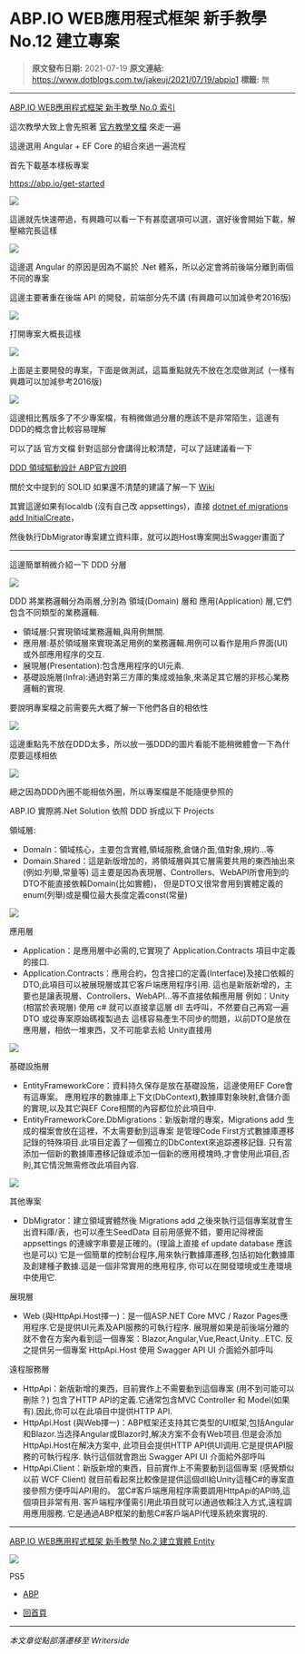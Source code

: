# ABP.IO WEB應用程式框架 新手教學 No.12 建立專案

> **原文發布日期:** 2021-07-19
> **原文連結:** https://www.dotblogs.com.tw/jakeuj/2021/07/19/abpio1
> **標籤:** 無

---

[ABP.IO WEB應用程式框架 新手教學 No.0 索引](https://dotblogs.com.tw/jakeuj/2021/07/15/abpio0)

這次教學大致上會先照著 [官方教學文檔](https://docs.abp.io/en/abp/latest/Tutorials/Part-1?UI=NG&DB=EF) 來走一遍

這邊選用 Angular + EF Core 的組合來過一遍流程

首先下載基本樣板專案

<https://abp.io/get-started>

![](https://dotblogsfile.blob.core.windows.net/user/御星幻/87bcc78e-ff0f-4121-8da5-3e2426d8cc84/1626662989.jpg)

這邊就先快速帶過，有興趣可以看一下有甚麼選項可以選，選好後會開始下載，解壓縮完長這樣

![](https://dotblogsfile.blob.core.windows.net/user/御星幻/87bcc78e-ff0f-4121-8da5-3e2426d8cc84/1626340629.png)

這邊選 Angular 的原因是因為不屬於 .Net 體系，所以必定會將前後端分離到兩個不同的專案

這邊主要著重在後端 API 的開發，前端部分先不講 (有興趣可以加減參考2016版)

![](https://dotblogsfile.blob.core.windows.net/user/御星幻/87bcc78e-ff0f-4121-8da5-3e2426d8cc84/1626340850.png)

打開專案大概長這樣

![](https://dotblogsfile.blob.core.windows.net/user/御星幻/87bcc78e-ff0f-4121-8da5-3e2426d8cc84/1626341001.png)

上面是主要開發的專案，下面是做測試，這篇重點就先不放在怎麼做測試  (一樣有興趣可以加減參考2016版)

![](https://dotblogsfile.blob.core.windows.net/user/御星幻/87bcc78e-ff0f-4121-8da5-3e2426d8cc84/1626663106.png)

這邊相比舊版多了不少專案檔，有稍微做過分層的應該不是非常陌生，這邊有DDD的概念會比較容易理解

可以了話 官方文檔 針對這部分會講得比較清楚，可以了話建議看一下

[DDD 領域驅動設計 ABP官方說明](https://docs.abp.io/zh-Hans/abp/latest/Domain-Driven-Design-Implementation-Guide)

關於文中提到的 SOLID 如果還不清楚的建議了解一下 [Wiki](https://zh.wikipedia.org/wiki/SOLID_(%E9%9D%A2%E5%90%91%E5%AF%B9%E8%B1%A1%E8%AE%BE%E8%AE%A1))

其實這邊如果有localdb (沒有自己改 appsettings)，直接 [dotnet ef migrations add InitialCreate](https://docs.microsoft.com/zh-tw/ef/core/managing-schemas/migrations/?tabs=dotnet-core-cli#create-your-first-migration)，

然後執行DbMigrator專案建立資料庫，就可以跑Host專案開出Swagger畫面了

---

這邊簡單稍微介紹一下 DDD 分層

![](https://dotblogsfile.blob.core.windows.net/user/御星幻/87bcc78e-ff0f-4121-8da5-3e2426d8cc84/1626343159.png)

DDD 將業務邏輯分為兩層,分別為 領域(Domain) 層和 應用(Application) 層,它們包含不同類型的業務邏輯.

* 領域層:只實現領域業務邏輯,與用例無關.
* 應用層:基於領域層來實現滿足用例的業務邏輯.用例可以看作是用戶界面(UI)或外部應用程序的交互.
* 展現層(Presentation):包含應用程序的UI元素.
* 基礎設施層(Infra):通過對第三方庫的集成或抽象,來滿足其它層的非核心業務邏輯的實現.

要說明專案檔之前需要先大概了解一下他們各自的相依性

![](https://dotblogsfile.blob.core.windows.net/user/御星幻/87bcc78e-ff0f-4121-8da5-3e2426d8cc84/1626343025.png)

這邊重點先不放在DDD太多，所以放一張DDD的圖片看能不能稍微體會一下為什麼要這樣相依

![](https://dotblogsfile.blob.core.windows.net/user/御星幻/87bcc78e-ff0f-4121-8da5-3e2426d8cc84/1626343151.png)

總之因為DDD內圈不能相依外圈，所以專案檔是不能隨便參照的

ABP.IO 實際將.Net Solution 依照 DDD 拆成以下 Projects

領域層:

* Domain：領域核心，主要包含實體,領域服務,倉儲介面,值對象,規約…等
* Domain.Shared：這是新版增加的，將領域層與其它層需要共用的東西抽出來(例如:列舉,常量等)
  這主要是因為表現層、Controllers、WebAPI所會用到的DTO不能直接依賴Domain(比如實體)，
  但是DTO又很常會用到實體定義的enum(列舉)或是欄位最大長度定義const(常量)

![](https://dotblogsfile.blob.core.windows.net/user/御星幻/87bcc78e-ff0f-4121-8da5-3e2426d8cc84/1626345050.png)

應用層

* Application：是應用層中必需的,它實現了 Application.Contracts 項目中定義的接口.
* Application.Contracts：應用合約，包含接口的定義(Interface)及接口依賴的DTO,此項目可以被展現層或其它客戶端應用程序引用.
  這也是新版新增的，主要也是讓表現層、Controllers、WebAPI…等不直接依賴應用層
  例如：Unity (相當於表現層) 使用 c# 就可以直接拿這層 dll 去呼叫，不然要自己再寫一遍 DTO 或從專案原始碼複製過去
  這樣容易產生不同步的問題，以前DTO是放在應用層，相依一堆東西，又不可能拿去給 Unity直接用

![](https://dotblogsfile.blob.core.windows.net/user/御星幻/87bcc78e-ff0f-4121-8da5-3e2426d8cc84/1626345000.png)

基礎設施層

* EntityFrameworkCore：資料持久保存是放在基礎設施，這邊使用EF Core會有這專案。
  應用程序的數據庫上下文(DbContext),數據庫對象映射,倉儲介面的實現,以及其它與EF Core相關的內容都位於此項目中.
* EntityFrameworkCore.DbMigrations：新版新增的專案，Migrations add 生成的檔案會放在這裡，不太需要動到這專案
  是管理Code First方式數據庫遷移記錄的特殊項目.此項目定義了一個獨立的DbContext來追踪遷移記錄.
  只有當添加一個新的數據庫遷移記錄或添加一個新的應用模塊時,才會使用此項目,否則,其它情況無需修改此項目內容.

![](https://dotblogsfile.blob.core.windows.net/user/御星幻/87bcc78e-ff0f-4121-8da5-3e2426d8cc84/1626345024.png)

其他專案

* DbMigrator：建立領域實體然後 Migrations add 之後來執行這個專案就會生出資料庫/表，也可以產生SeedData
  目前用感覺不錯，要用記得裡面 appsettings 的連線字串要是正確的。(理論上直接 ef update database 應該也是可以)
  它是一個簡單的控制台程序,用來執行數據庫遷移,包括初始化數據庫及創建種子數據.這是一個非常實用的應用程序,
  你可以在開發環境或生產環境中使用它.

展現層

* Web (與HttpApi.Host擇一)：是一個ASP.NET Core MVC / Razor Pages應用程序.它是提供UI元素及API服務的可執行程序.
  展現層如果是前後端分離的就不會在方案內看到這一個專案：Blazor,Angular,Vue,React,Unity…ETC.
  反之提供另一個專案 HttpApi.Host 使用 Swagger API UI 介面給外部呼叫

遠程服務層

* HttpApi：新版新增的東西，目前實作上不需要動到這個專案 (用不到可能可以刪除？) 包含了HTTP API的定義.它通常包含MVC Controller 和 Model(如果有).因此,你可以在此項目中提供HTTP API.
* HttpApi.Host (與Web擇一)：ABP框架还支持其它类型的UI框架,包括Angular和Blazor.当选择Angular或Blazor时,解决方案不会有Web项目.但是会添加HttpApi.Host在解决方案中,
  此项目会提供HTTP API供UI调用.它是提供API服務的可執行程序. 執行這個就會跑出 Swagger API UI 介面給外部呼叫
* HttpApi.Client：新版新增的東西，目前實作上不需要動到這個專案 (感覺類似以前 WCF Client)
  就目前看起來比較像是提供這個dll給Unity這種C#的專案直接參照方便呼叫API用的。
  當C#客戶端應用程序需要調用HttpApi的API時,這個項目非常有用.
  客戶端程序僅需引用此項目就可以通過依賴注入方式,遠程調用應用服務.
  它是通過ABP框架的動態C#客戶端API代理系統來實現的.

---

[ABP.IO WEB應用程式框架 新手教學 No.2 建立實體 Entity](https://dotblogs.com.tw/jakeuj/2021/07/19/aaboio2)

![](https://card.psnprofiles.com/1/jakeuj.png)

PS5

* [ABP](/jakeuj/Tags?qq=ABP)

* [回首頁](/jakeuj)

---

*本文章從點部落遷移至 Writerside*
